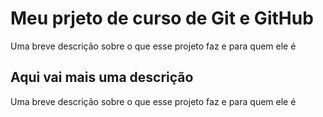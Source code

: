 
# Meu prjeto de curso de Git e GitHub
Uma breve descrição sobre o que esse projeto faz e para quem ele é

## Aqui vai mais uma descrição

Uma breve descrição sobre o que esse projeto faz e para quem ele é

